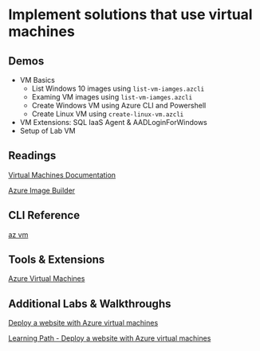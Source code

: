 # Implement solutions that use virtual machines

## Demos

- VM Basics
    - List Windows 10 images using `list-vm-iamges.azcli`
    - Examing VM images using `list-vm-iamges.azcli` 
    - Create Windows VM using Azure CLI and Powershell
    - Create Linux VM using `create-linux-vm.azcli`
- VM Extensions: SQL IaaS Agent & AADLoginForWindows
- Setup of Lab VM    

## Readings

[Virtual Machines Documentation](https://docs.microsoft.com/en-us/azure/virtual-machines/)

[Azure Image Builder](https://docs.microsoft.com/en-us/azure/virtual-machines/image-builder-overview)

## CLI Reference

[az vm](https://docs.microsoft.com/en-us/cli/azure/vm?view=azure-cli-latest)

## Tools & Extensions

[Azure Virtual Machines](https://marketplace.visualstudio.com/items?itemName=ms-azuretools.vscode-azurevirtualmachines)

## Additional Labs & Walkthroughs

[Deploy a website with Azure virtual machines](https://docs.microsoft.com/en-us/learn/paths/deploy-a-website-with-azure-virtual-machines/)

[Learning Path - Deploy a website with Azure virtual machines](https://docs.microsoft.com/en-us/learn/paths/deploy-a-website-with-azure-virtual-machines/)